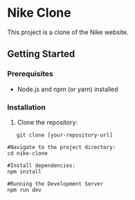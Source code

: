 # Nike Clone

This project is a clone of the Nike website.

## Getting Started

### Prerequisites
* Node.js and npm (or yarn) installed

### Installation
1. Clone the repository:
```
   git clone [your-repository-url]

#Navigate to the project directory:
cd nike-clone

#Install dependencies:
npm install

#Running the Development Server
npm run dev
```

